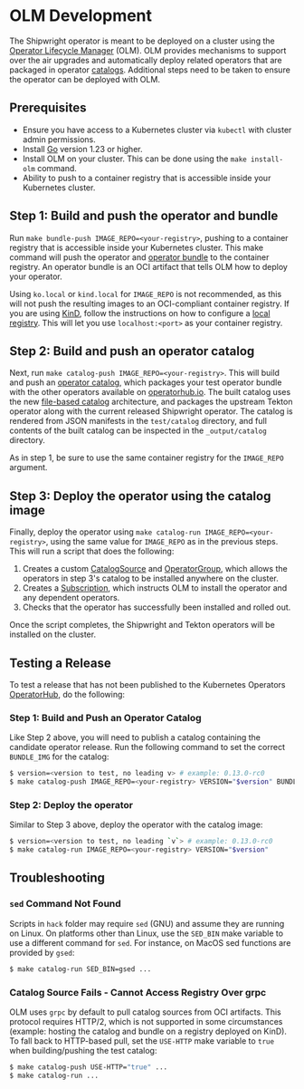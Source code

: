 # OLM Development

The Shipwright operator is meant to be deployed on a cluster using the
[Operator Lifecycle Manager](https://olm.operatorframework.io/) (OLM).
OLM provides mechanisms to support over the air upgrades and automatically deploy related operators
that are packaged in operator [catalogs](https://olm.operatorframework.io/).
Additional steps need to be taken to ensure the operator can be deployed with OLM.

## Prerequisites

* Ensure you have access to a Kubernetes cluster via `kubectl` with cluster admin permissions.
* Install [Go](https://go.dev/doc/install) version 1.23 or higher.
* Install OLM on your cluster. This can be done using the `make install-olm` command.
* Ability to push to a container registry that is accessible inside your Kubernetes cluster.

## Step 1: Build and push the operator and bundle

Run `make bundle-push IMAGE_REPO=<your-registry>`, pushing to a container registry that is
accessible inside your Kubernetes cluster.
This make command will push the operator and [operator bundle](https://olm.operatorframework.io/docs/tasks/creating-operator-bundle/)
to the container registry.
An operator bundle is an OCI artifact that tells OLM how to deploy your operator.

Using `ko.local` or `kind.local` for `IMAGE_REPO` is not recommended, as this will not push the
resulting images to an OCI-compliant container registry.
If you are using [KinD](https://kind.sigs.k8s.io/), follow the instructions on how to configure a
[local registry](https://kind.sigs.k8s.io/docs/user/local-registry/).
This will let you use `localhost:<port>` as your container registry.

## Step 2: Build and push an operator catalog

Next, run `make catalog-push IMAGE_REPO=<your-registry>`.
This will build and push an [operator catalog](https://olm.operatorframework.io/docs/tasks/creating-a-catalog/),
which packages your test operator bundle with the other operators available on [operatorhub.io](https://operatorhub.io).
The built catalog uses the new [file-based catalog](https://olm.operatorframework.io/docs/reference/file-based-catalogs/)
architecture, and packages the upstream Tekton operator along with the current released Shipwright
operator.
The catalog is rendered from JSON manifests in the `test/catalog` directory, and full contents of
the built catalog can be inspected in the `_output/catalog` directory.

As in step 1, be sure to use the same container registry for the `IMAGE_REPO` argument.

## Step 3: Deploy the operator using the catalog image

Finally, deploy the operator using `make catalog-run IMAGE_REPO=<your-registry>`, using the same
value for `IMAGE_REPO` as in the previous steps.
This will run a script that does the following:

1. Creates a custom [CatalogSource](https://olm.operatorframework.io/docs/tasks/make-catalog-available-on-cluster/)
   and [OperatorGroup](https://olm.operatorframework.io/docs/advanced-tasks/operator-scoping-with-operatorgroups/),
   which allows the operators in step 3's catalog to be installed anywhere on the cluster.
2. Creates a [Subscription](https://olm.operatorframework.io/docs/tasks/install-operator-with-olm/),
   which instructs OLM to install the operator and any dependent operators.
3. Checks that the operator has successfully been installed and rolled out.

Once the script completes, the Shipwright and Tekton operators will be installed on the cluster.

## Testing a Release

To test a release that has not been published to the Kubernetes Operators
[OperatorHub](https://operatorhub.io/), do the following:

### Step 1: Build and Push an Operator Catalog

Like Step 2 above, you will need to publish a catalog containing the candidate operator release.
Run the following command to set the correct `BUNDLE_IMG` for the catalog:

```sh
$ version=<version to test, no leading v> # example: 0.13.0-rc0
$ make catalog-push IMAGE_REPO=<your-registry> VERSION="$version" BUNDLE_IMG="ghcr.io/shipwright-io/operator/operator-bundle:v$version"
```

### Step 2: Deploy the operator

Similar to Step 3 above, deploy the operator with the catalog image:

```sh
$ version=<version to test, no leading `v`> # example: 0.13.0-rc0
$ make catalog-run IMAGE_REPO=<your-registry> VERSION="$version"
```

## Troubleshooting

### `sed` Command Not Found

Scripts in `hack` folder may require `sed` (GNU) and assume they are running on Linux.
On platforms other than Linux, use the `SED_BIN` make variable to use a different command for `sed`.
For instance, on MacOS sed functions are provided by `gsed`:

```bash
$ make catalog-run SED_BIN=gsed ...
```

### Catalog Source Fails - Cannot Access Registry Over grpc

OLM uses `grpc` by default to pull catalog sources from OCI artifacts.
This protocol requires HTTP/2, which is not supported in some circumstances (example: hosting
the catalog and bundle on a registry deployed on KinD).
To fall back to HTTP-based pull, set the `USE-HTTP` make variable to `true` when building/pushing
the test catalog:

```bash
$ make catalog-push USE-HTTP="true" ...
$ make catalog-run ...
```
